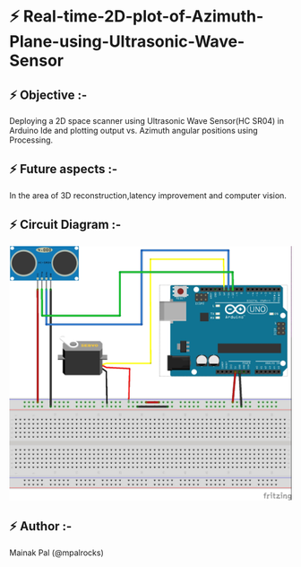 # :zap: Real-time-2D-plot-of-Azimuth-Plane-using-Ultrasonic-Wave-Sensor

## :zap: Objective :-

Deploying a 2D space scanner using Ultrasonic Wave Sensor(HC SR04) in Arduino Ide and plotting output vs. Azimuth angular positions using Processing.

## :zap: Future aspects :-

In the area of 3D reconstruction,latency improvement and computer vision.

## :zap: Circuit Diagram :-

 ![bb](/bb.jpg)

## :zap: Author :-

Mainak Pal (@mpalrocks) 